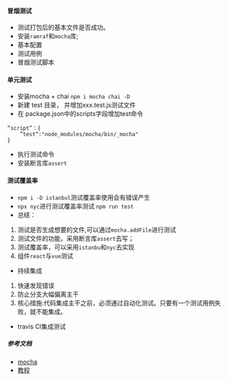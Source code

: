 #### 冒烟测试
- 测试打包后的基本文件是否成功。
- 安装`ramraf`和`mocha`库;
- 基本配置
- 测试用例
- 冒烟测试脚本
#### 单元测试
- 安装mocha + chai
 `npm i mocha chai -D`
- 新建 test 目录， 并增加xxx.test.js测试文件
- 在 package.json中的scripts字段增加test命令
```
“script”：{
    ”test“:"node_modules/mocha/bin/_mocha"
}
```
- 执行测试命令
- 安装断言库`assert`
#### 测试覆盖率
- `npm i -D istanbul`测试覆盖率使用会有错误产生
- `npx nyc`进行测试覆盖率测试
 `npm run test`
- 总结：
1. 测试是否生成想要的文件,可以通过`mocha.addFile`进行测试
2. 测试文件的功能，采用断言库`assert`去写；
3. 测试覆盖率，可以采用`istanbu`和`nyc`去实现
4. 组件`react`与`vue`测试
- 持续集成
 1. 快速发现错误
 2. 防止分支大幅偏离主干
 3. 核心措施:代码集成主干之前，必须通过自动化测试。只要有一个测试用例失败，就不能集成。
- travis CI集成测试  

##### 参考文档
- [mocha](https://mochajs.org/) 
- [教程](http://www.ruanyifeng.com/blog/2015/12/a-mocha-tutorial-of-examples.html)

